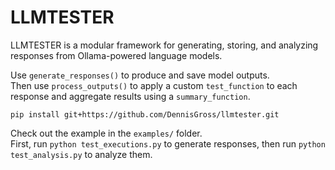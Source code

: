 # LLMTESTER
LLMTESTER is a modular framework for generating, storing, and analyzing responses from Ollama-powered language models.

Use `generate_responses()` to produce and save model outputs.  
Then use `process_outputs()` to apply a custom `test_function` to each response and aggregate results using a `summary_function`.

```
pip install git+https://github.com/DennisGross/llmtester.git
```

Check out the example in the `examples/` folder.  
First, run `python test_executions.py` to generate responses, then run `python test_analysis.py` to analyze them.
